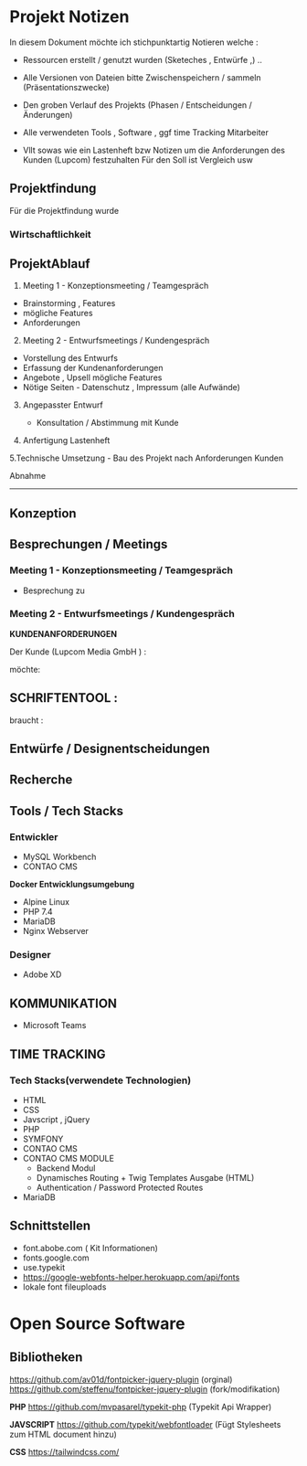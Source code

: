 # Projekt Notizen

In diesem Dokument möchte ich stichpunktartig Notieren
welche :
- Ressourcen erstellt / genutzt wurden
  (Sketeches , Entwürfe ,) ..

- Alle Versionen von Dateien bitte Zwischenspeichern / sammeln
  (Präsentationszwecke)

- Den groben Verlauf des Projekts
  (Phasen / Entscheidungen / Änderungen)

- Alle verwendeten Tools , Software , ggf time Tracking
  Mitarbeiter

- Vllt sowas wie ein Lastenheft bzw Notizen
  um die Anforderungen des Kunden (Lupcom) festzuhalten
  Für den Soll ist Vergleich usw




## Projektfindung
Für die Projektfindung wurde

### Wirtschaftlichkeit


## ProjektAblauf
1. Meeting 1 - Konzeptionsmeeting / Teamgespräch
- Brainstorming , Features
- mögliche Features
- Anforderungen

2. Meeting 2 - Entwurfsmeetings / Kundengespräch
- Vorstellung des Entwurfs
- Erfassung der Kundenanforderungen
- Angebote , Upsell mögliche Features
- Nötige Seiten - Datenschutz , Impressum (alle Aufwände)

3. Angepasster Entwurf
   - Konsultation / Abstimmung mit Kunde

4. Anfertigung Lastenheft


5.Technische Umsetzung
    - Bau des Projekt nach Anforderungen Kunden


Abnahme

---

## Konzeption

## Besprechungen / Meetings

### Meeting 1 - Konzeptionsmeeting / Teamgespräch
- Besprechung zu

### Meeting 2 - Entwurfsmeetings / Kundengespräch

**KUNDENANFORDERUNGEN**

Der Kunde (Lupcom Media GmbH ) :

möchte:

SCHRIFTENTOOL :
- 

braucht :

## Entwürfe / Designentscheidungen


## Recherche




## Tools / Tech Stacks

### Entwickler
- MySQL Workbench
- CONTAO CMS

**Docker Entwicklungsumgebung**
- Alpine Linux
- PHP 7.4
- MariaDB
- Nginx Webserver

### Designer
- Adobe XD


## KOMMUNIKATION
- Microsoft Teams

## TIME TRACKING


### Tech Stacks(verwendete Technologien)
- HTML
- CSS
- Javscript , jQuery
- PHP
- SYMFONY
- CONTAO CMS
- CONTAO CMS MODULE
    - Backend Modul
    - Dynamisches Routing + Twig Templates Ausgabe (HTML)
    - Authentication / Password Protected Routes
- MariaDB

## Schnittstellen
- font.abobe.com ( Kit Informationen)
- fonts.google.com
- use.typekit
- https://google-webfonts-helper.herokuapp.com/api/fonts
- lokale font fileuploads

# Open Source Software

## Bibliotheken
https://github.com/av01d/fontpicker-jquery-plugin (orginal)
https://github.com/steffenu/fontpicker-jquery-plugin (fork/modifikation)

**PHP**
https://github.com/mvpasarel/typekit-php (Typekit Api Wrapper)

**JAVSCRIPT**
https://github.com/typekit/webfontloader (Fügt Stylesheets zum HTML document hinzu)


**CSS**
https://tailwindcss.com/

